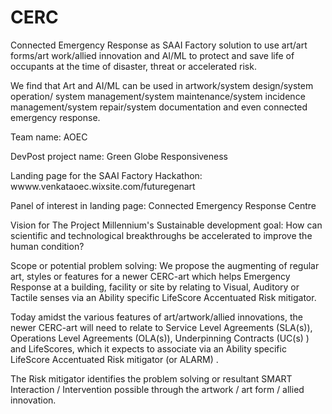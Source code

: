 # CERC
Connected Emergency Response as SAAI Factory solution to use art/art forms/art work/allied innovation and AI/ML to protect and save life of occupants at the time of disaster, threat or accelerated risk.

We find that Art and AI/ML can be used in artwork/system design/system operation/ system management/system maintenance/system incidence management/system 
repair/system  documentation and even connected emergency response. 

Team name: AOEC

DevPost project name: Green Globe Responsiveness

Landing page for  the SAAI Factory Hackathon: wwww.venkataoec.wixsite.com/futuregenart

Panel of interest in landing page:  Connected Emergency Response Centre 

Vision for The Project Millennium's Sustainable development goal: How can scientific and technological breakthroughs be accelerated to improve the human condition?

Scope or potential problem solving: 
We propose the augmenting of regular art, styles or features for a newer CERC-art which helps Emergency Response at a building, facility or site by relating to Visual, Auditory or Tactile senses via an Ability specific LifeScore Accentuated Risk mitigator.

Today amidst the various features of art/artwork/allied innovations, the newer CERC-art will need to relate to Service Level Agreements (SLA(s)), Operations Level Agreements (OLA(s)), Underpinning Contracts (UC(s) ) and LifeScores, which it expects to associate via an Ability specific LifeScore Accentuated Risk mitigator (or ALARM) .

The Risk mitigator identifies the problem solving or resultant SMART Interaction / Intervention possible through the artwork / art form / allied innovation. 
